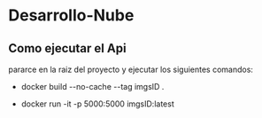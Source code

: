 # Desarrollo-Nube

## Como ejecutar el Api
pararce en la raiz del proyecto y ejecutar los siguientes comandos:
  * docker build --no-cache --tag imgsID .
     
  * docker run -it -p 5000:5000 imgsID:latest
